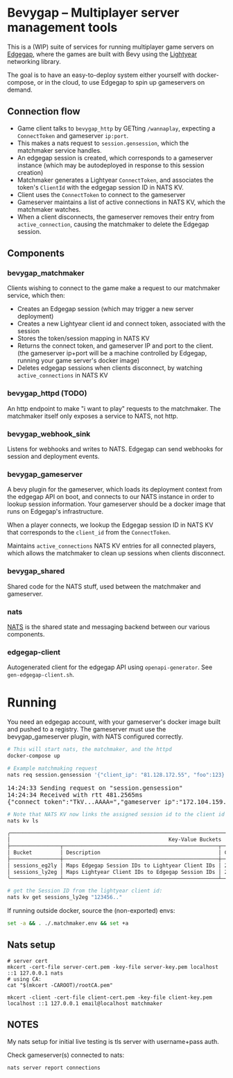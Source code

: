 # Bevygap – Multiplayer server management tools

This is a (WIP) suite of services for running multiplayer game servers on [Edgegap](https://edgegap.com), where the games are
built with Bevy using the [Lightyear](https://crates.io/crates/lightyear) networking library.

The goal is to have an easy-to-deploy system either yourself with docker-compose, or in the cloud,
to use Edgegap to spin up gameservers on demand. 

## Connection flow

* Game client talks to `bevygap_http` by GETting `/wannaplay`, expecting a `ConnectToken` and gameserver `ip:port`.
* This makes a nats request to `session.gensession`, which the matchmaker service handles.
* An edgegap session is created, which corresponds to a gameserver instance (which may be autodeployed in response to this session creation)
* Matchmaker generates a Lightyear `ConnectToken`, and associates the token's `ClientId` with the edgegap session ID in NATS KV.
* Client uses the `ConnectToken` to connect to the gameserver
* Gameserver maintains a list of active connections in NATS KV, which the matchmaker watches.
* When a client disconnects, the gameserver removes their entry from `active_connection`, causing the matchmaker to delete the Edgegap session.

## Components

### bevygap_matchmaker

Clients wishing to connect to the game make a request to our matchmaker service, which then:

* Creates an Edgegap session (which may trigger a new server deployment)
* Creates a new Lightyear client id and connect token, associated with the session
* Stores the token/session mapping in NATS KV
* Returns the connect token, and gameserver IP and port to the client.
  (the gameserver ip+port will be a machine controlled by Edgegap, running your game server's docker image)
* Deletes edgegap sessions when clients disconnect, by watching `active_connections` in NATS KV

### bevygap_httpd (TODO)

An http endpoint to make "i want to play" requests to the matchmaker.
The matchmaker itself only exposes a service to NATS, not http.

### bevygap_webhook_sink

Listens for webhooks and writes to NATS. Edgegap can send webhooks for session and deployment events.

### bevygap_gameserver

A bevy plugin for the gameserver, which loads its deployment context from the edgegap API on boot,
and connects to our NATS instance in order to lookup session information. Your gameserver should
be a docker image that runs on Edgegap's infrastructure.

When a player connects, we lookup the Edgegap session ID in NATS KV that corresponds to the `client_id` from the `ConnectToken`.

Maintains `active_connections` NATS KV entries for all connected players, which allows the matchmaker to clean up sessions when clients disconnect.

### bevygap_shared

Shared code for the NATS stuff, used between the matchmaker and gameserver.

### nats

[NATS](https://nats.io/) is the shared state and messaging backend between our various components.

### edgegap-client

Autogenerated client for the edgegap API using `openapi-generator`. See `gen-edgegap-client.sh`.

# Running

You need an edgegap account, with your gameserver's docker image built and pushed to a registry.
The gameserver must use the bevygap_gameserver plugin, with NATS configured correctly.

```bash
# This will start nats, the matchmaker, and the httpd
docker-compose up
```

```bash
# Example matchmaking request
nats req session.gensession '{"client_ip": "81.128.172.55", "foo":123}'
```
<pre>
14:24:33 Sending request on "session.gensession"
14:24:34 Received with rtt 481.2565ms
{"connect_token":"TkV...AAAA=","gameserver_ip":"172.104.159.122","gameserver_port":32041,"link":"172.104.159.122:32041"}
</pre>

```bash
# Note that NATS KV now links the assigned session id to the client id from the issued token.
nats kv ls

╭───────────────────────────────────────────────────────────────────────────────────────────────────────────────────────╮
│                                                   Key-Value Buckets                                                   │
├────────────────┬──────────────────────────────────────────────────┬─────────────────────┬──────┬────────┬─────────────┤
│ Bucket         │ Description                                      │ Created             │ Size │ Values │ Last Update │
├────────────────┼──────────────────────────────────────────────────┼─────────────────────┼──────┼────────┼─────────────┤
│ sessions_eg2ly │ Maps Edgegap Session IDs to Lightyear Client IDs │ 2024-10-05 13:33:12 │ 69 B │ 1      │ 12.92s      │
│ sessions_ly2eg │ Maps Lightyear Client IDs to Edgegap Session IDs │ 2024-10-05 13:33:12 │ 69 B │ 1      │ 12.92s      │
╰────────────────┴──────────────────────────────────────────────────┴─────────────────────┴──────┴────────┴─────────────╯

# get the Session ID from the lightyear client id:
nats kv get sessions_ly2eg "123456.."
```

If running outside docker, source the (non-exported) envs:
```bash
set -a && . ./.matchmaker.env && set +a
```


## Nats setup

```
# server cert
mkcert -cert-file server-cert.pem -key-file server-key.pem localhost ::1 127.0.0.1 nats
# using CA:
cat "$(mkcert -CAROOT)/rootCA.pem"

mkcert -client -cert-file client-cert.pem -key-file client-key.pem localhost ::1 127.0.0.1 email@localhost matchmaker

```

## NOTES

My nats setup for initial live testing is tls server with username+pass auth.

Check gameserver(s) connected to nats:
```
nats server report connections
```